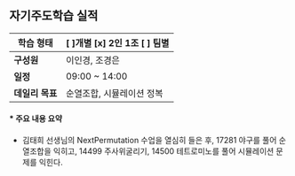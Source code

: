 ## 자기주도학습 실적


| **학습 형태** | [ ]개별 [x] 2인 1조 [ ] 팀별 |
| ------------- | -------------------------- |
| **구성원** | 이인경, 조경은 |
| **일정** | 09:00 ~ 14:00 |
| **데일리 목표** | 순열조합, 시뮬레이션 정복 |



#### * 주요 내용 요약

- 김태희 선생님의 NextPermutation 수업을 열심히 들은 후, 17281 야구를 풀어 순열조합을 익히고, 14499 주사위굴리기, 14500 테트로미노를 풀어 시뮬레이션 문제를 익힌다.
